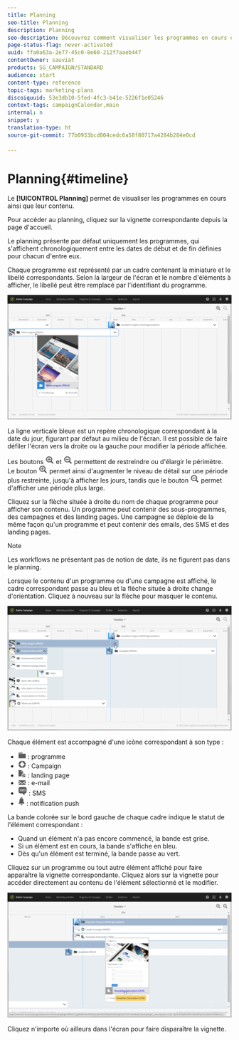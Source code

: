 ```yaml
---
title: Planning
seo-title: Planning
description: Planning
seo-description: Découvrez comment visualiser les programmes en cours et leur contenu à l'aide de l'interface d'Adobe Campaign Standard.
page-status-flag: never-activated
uuid: ffa0a63a-2e77-45c0-8e60-212f7aaeb447
contentOwner: sauviat
products: SG_CAMPAIGN/STANDARD
audience: start
content-type: reference
topic-tags: marketing-plans
discoiquuid: 53e3db10-5fed-4fc3-b41e-5226f1e05246
context-tags: campaignCalendar,main
internal: n
snippet: y
translation-type: ht
source-git-commit: 77b0933bcd004cedc6a58f80717a4284b284e0cd

---
```



# Planning{#timeline}

Le **[!UICONTROL Planning]** permet de visualiser les programmes en cours ainsi que leur contenu.

Pour accéder au planning, cliquez sur la vignette correspondante depuis la page d'accueil.

Le planning présente par défaut uniquement les programmes, qui s'affichent chronologiquement entre les dates de début et de fin définies pour chacun d'entre eux.

Chaque programme est représenté par un cadre contenant la miniature et le libellé correspondants. Selon la largeur de l'écran et le nombre d'éléments à afficher, le libellé peut être remplacé par l'identifiant du programme.

![](assets/timeline_1.png)

La ligne verticale bleue est un repère chronologique correspondant à la date du jour, figurant par défaut au milieu de l'écran. Il est possible de faire défiler l'écran vers la droite ou la gauche pour modifier la période affichée.

Les boutons ![](assets/timeline_zoom_in.png) et ![](assets/timeline_zoom_out.png) permettent de restreindre ou d'élargir le périmètre. Le bouton ![](assets/timeline_zoom_in.png) permet ainsi d'augmenter le niveau de détail sur une période plus restreinte, jusqu'à afficher les jours, tandis que le bouton ![](assets/timeline_zoom_out.png) permet d'afficher une période plus large.

Cliquez sur la flèche située à droite du nom de chaque programme pour afficher son contenu. Un programme peut contenir des sous-programmes, des campagnes et des landing pages. Une campagne se déploie de la même façon qu'un programme et peut contenir des emails, des SMS et des landing pages.

>[!NOTE]
>
>Les workflows ne présentant pas de notion de date, ils ne figurent pas dans le planning.

Lorsque le contenu d'un programme ou d'une campagne est affiché, le cadre correspondant passe au bleu et la flèche située à droite change d'orientation. Cliquez à nouveau sur la flèche pour masquer le contenu.

![](assets/timeline_2.png)

Chaque élément est accompagné d'une icône correspondant à son type :

* ![](assets/timeline_program_icon.png) : programme
* ![](assets/timeline_campaign_icon.png) : Campaign
* ![](assets/timeline_lp_icon.png) : landing page
* ![](assets/timeline_email_icon.png) : e-mail
* ![](assets/timeline_sms_icon.png) : SMS
* ![](assets/timeline_push_icon.png) : notification push

La bande colorée sur le bord gauche de chaque cadre indique le statut de l'élément correspondant :

* Quand un élément n'a pas encore commencé, la bande est grise.
* Si un élément est en cours, la bande s'affiche en bleu.
* Dès qu'un élément est terminé, la bande passe au vert.

Cliquez sur un programme ou tout autre élément affiché pour faire apparaître la vignette correspondante. Cliquez alors sur la vignette pour accéder directement au contenu de l'élément sélectionné et le modifier.

![](assets/timeline_3.png)

Cliquez n'importe où ailleurs dans l'écran pour faire disparaître la vignette.
